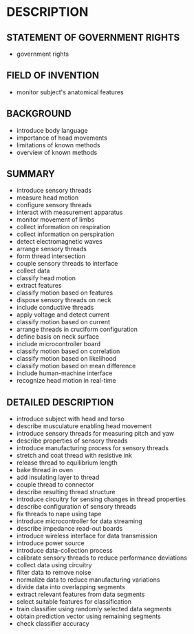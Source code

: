 # DESCRIPTION

## STATEMENT OF GOVERNMENT RIGHTS

- government rights

## FIELD OF INVENTION

- monitor subject's anatomical features

## BACKGROUND

- introduce body language
- importance of head movements
- limitations of known methods
- overview of known methods

## SUMMARY

- introduce sensory threads
- measure head motion
- configure sensory threads
- interact with measurement apparatus
- monitor movement of limbs
- collect information on respiration
- collect information on perspiration
- detect electromagnetic waves
- arrange sensory threads
- form thread intersection
- couple sensory threads to interface
- collect data
- classify head motion
- extract features
- classify motion based on features
- dispose sensory threads on neck
- include conductive threads
- apply voltage and detect current
- classify motion based on current
- arrange threads in cruciform configuration
- define basis on neck surface
- include microcontroller board
- classify motion based on correlation
- classify motion based on likelihood
- classify motion based on mean difference
- include human-machine interface
- recognize head motion in real-time

## DETAILED DESCRIPTION

- introduce subject with head and torso
- describe musculature enabling head movement
- introduce sensory threads for measuring pitch and yaw
- describe properties of sensory threads
- introduce manufacturing process for sensory threads
- stretch and coat thread with resistive ink
- release thread to equilibrium length
- bake thread in oven
- add insulating layer to thread
- couple thread to connector
- describe resulting thread structure
- introduce circuitry for sensing changes in thread properties
- describe configuration of sensory threads
- fix threads to nape using tape
- introduce microcontroller for data streaming
- describe impedance read-out boards
- introduce wireless interface for data transmission
- introduce power source
- introduce data-collection process
- calibrate sensory threads to reduce performance deviations
- collect data using circuitry
- filter data to remove noise
- normalize data to reduce manufacturing variations
- divide data into overlapping segments
- extract relevant features from data segments
- select suitable features for classification
- train classifier using randomly selected data segments
- obtain prediction vector using remaining segments
- check classifier accuracy

